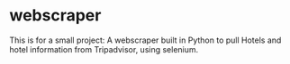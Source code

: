 # webscraper
This is for a small project: A webscraper built in Python to pull Hotels and hotel information from Tripadvisor, using selenium.
